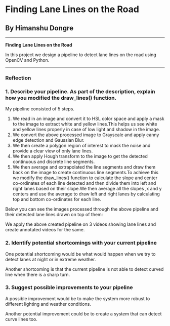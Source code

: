 # **Finding Lane Lines on the Road**

## By Himanshu Dongre
---

**Finding Lane Lines on the Road**

In this project we design a pipeline to detect lane lines on the road using OpenCV and Python.


---

### Reflection

### 1. Describe your pipeline. As part of the description, explain how you modified the draw_lines() function.

My pipeline consisted of 5 steps.

1. We read in an image and convert it to HSL color space and apply a mask to the image to extract white and yellow lines.This helps us see white and yellow lines properly in case of low light and shadow in the image.
2. We convert the above processed image to Grayscale and apply canny edge detection and Gaussian Blur.
3. We then create a polygon region of interest to mask the noise and provide a clear view of only lane lines.
4. We then apply Hough transform to the image to get the detected continuous and discrete line segments.
5. We then average and extrapolated the line segments and draw them back on the image to create continuous line segments.To achieve this we modify the draw_lines() function to calculate the slope and center co-ordinates of each line detected and then divide them into left and right lanes based on their slope.We then average all the slopes ,x and y centers and use the average to draw left and right lanes by calculating top and bottom co-ordinates for each line.

Below you can see the images processed through the above pipeline and their detected lane lines drawn on top of them:

[image1]: ./test_images_output/whiteCarLaneSwitch_lanes.jpg "whiteCarLaneSwitch"

[image2]: ./test_images_output/solidYellowLeft_lanes.jpg "solidYellowLeft"

[image3]: ./test_images_output/solidWhiteRight_lanes.jpg "solidWhiteRight"

[image4]: ./test_images_output/solidWhiteCurve_lanes.jpg "solidWhiteCurve"

[image5]: ./test_images_output/solidYellowCurve2_lanes.jpg "solidYellowCurve2"

[image6]: ./test_images_output/solidYellowCurve_lanes.jpg "solidYellowCurve"

We apply the above created pipeline on 3 videos showing lane lines and create annotated videos for the same.

### 2. Identify potential shortcomings with your current pipeline


One potential shortcoming would be what would happen when we try to detect lanes at night or in extreme weather.

Another shortcoming is that the current pipeline is not able to detect curved line when there is a sharp turn.


### 3. Suggest possible improvements to your pipeline

A possible improvement would be to make the system more robust to different lighting and weather conditions.

Another potential improvement could be to create a system that can detect curve lines too.
